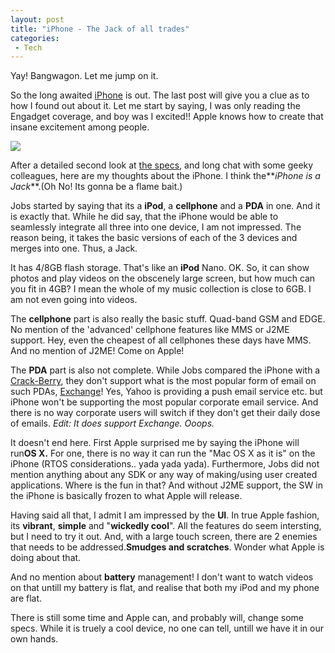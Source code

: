 ```yaml
---
layout: post
title: "iPhone - The Jack of all trades"
categories:
 - Tech
---
```


Yay! Bangwagon. Let me jump on it.

So the long awaited [iPhone][0] is out. The last post will give you a clue as to how I found out about it. Let me start by saying, I was only reading the Engadget coverage, and boy was I excited!! Apple knows how to create that insane excitement among people.

![](http://www.engadget.com/media/2007/01/dsc_0182.jpg)

After a detailed second look at [the specs][1], and long chat with some geeky colleagues, here are my thoughts about the iPhone. I think the**_iPhone is a Jack_**.(Oh No! Its gonna be a flame bait.)

Jobs started by saying that its a **iPod**, a **cellphone** and a **PDA** in one. And it is exactly that. While he did say, that the iPhone would be able to seamlessly integrate all three into one device, I am not impressed. The reason being, it takes the basic versions of each of the 3 devices and merges into one. Thus, a Jack.

It has 4/8GB flash storage. That's like an **iPod** Nano. OK. So, it can show photos and play videos on the obscenely large screen, but how much can you fit in 4GB? I mean the whole of my music collection is close to 6GB. I am not even going into videos.

The **cellphone** part is also really the basic stuff. Quad-band GSM and EDGE. No mention of the 'advanced' cellphone features like MMS or J2ME support. Hey, even the cheapest of all cellphones these days have MMS. And no mention of J2ME! Come on Apple!

The **PDA** part is also not complete. While Jobs compared the iPhone with a [Crack-Berry][2], they don't support what is the most popular form of email on such PDAs, [Exchange][3]! Yes, Yahoo is providing a push email service etc. but iPhone won't be supporting the most popular corporate email service. And there is no way corporate users will switch if they don't get their daily dose of emails. _Edit: It does support Exchange. Ooops._

It doesn't end here. First Apple surprised me by saying the iPhone will run**OS X.** For one, there is no way it can run the "Mac OS X as it is" on the iPhone (RTOS considerations.. yada yada yada). Furthermore, Jobs did not mention anything about any SDK or any way of making/using user created applications. Where is the fun in that? And without J2ME support, the SW in the iPhone is basically frozen to what Apple will release.

Having said all that, I admit I am impressed by the **UI**. In true Apple fashion, its **vibrant**, **simple** and "**wickedly cool**". All the features do seem intersting, but I need to try it out. And, with a large touch screen, there are 2 enemies that needs to be addressed.**Smudges and scratches**. Wonder what Apple is doing about that.

And no mention about **battery** management! I don't want to watch videos on that untill my battery is flat, and realise that both my iPod and my phone are flat.

There is still some time and Apple can, and probably will, change some specs. While it is truely a cool device, no one can tell, untill we have it in our own hands.

[0]: http://www.apple.com/iphone/
[1]: http://thewheat.wordpress.com/2007/01/10/mind-blowing/
[2]: http://www.blackberry.com/
[3]: http://www.microsoft.com/exchange/default.mspx
